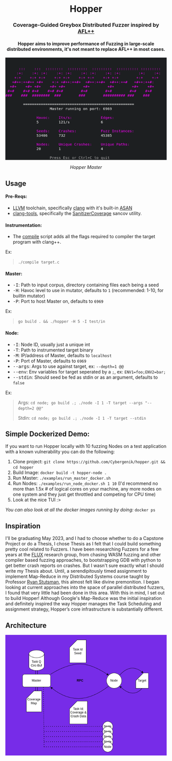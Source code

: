 <h1 align="center">Hopper</h1>

<div align="center">
<h3>
Coverage-Guided Greybox Distributed Fuzzer inspired
by <a href="https://github.com/AFLplusplus/AFLplusplus">AFL++</a>
</h3>

<h4> Hopper aims to improve performance of Fuzzing in large-scale
distributed environments, it's not meant to replace AFL++ in most cases.
</h4>

<img src="images/master.png" align="center" alt="Runemaster Icon"/><br>

*Hopper Master*

</div>

## Usage

#### Pre-Reqs:

- [LLVM](https://clang.llvm.org/) toolchain, specifically
  [clang](https://clang.llvm.org/get_started.html) with it's built-in
  [ASAN](https://clang.llvm.org/docs/AddressSanitizer.html)
- [clang-tools](https://clang.llvm.org/docs/ClangTools.html), specifically the
  [SanitizerCoverage](https://clang.llvm.org/docs/SanitizerCoverage.html)
  sancov utility.

#### Instrumentation:

- The [compile](test/compile) script adds all the flags required to compiler
  the target program with clang++.

Ex:
> `./compile target.c`

#### Master:

- <kbd>-I</kbd>: Path to input corpus, directory containing files each being a
  seed
- <kbd>-H</kbd>: Havoc level to use in mutator, defaults to `1` (recommended:
  1-10, for builtin mutator)
- <kbd>-P</kbd>: Port to host Master on, defaults to `6969`

Ex:
> `go build . && ./hopper -H 5 -I test/in`

#### Node:

- <kbd>-I</kbd>: Node ID, usually just a unique int
- <kbd>-T</kbd>: Path to instrumented target binary
- <kbd>-M</kbd>: IP/address of Master, defaults to `localhost`
- <kbd>-P</kbd>: Port of Master, defaults to `6969`
- <kbd>--args</kbd>: Args to use against target, ex: `--depth=1 @@`
- <kbd>--env</kbd>: Env variables for target seperated by a `;`, ex:
  `ENV1=foo;ENV2=bar;`
- <kbd>--stdin</kbd>: Should seed be fed as stdin or as an argument, defaults
  to `false`

Ex: 
> Args: `cd node; go build .; ./node -I 1 -T target --args "--depth=2 @@"` 
>
> Stdin: `cd node; go build .; ./node -I 1 -T target --stdin`

## Simple Dockerized Demo:

If you want to run Hopper locally with 10 fuzzing Nodes on a test application
with a known vulnerability you can do the following:

1. Clone project: `git clone https://github.com/Cybergenik/hopper.git && cd hopper`
2. Build Image: `docker build -t hopper-node .`
3. Run Master: `./examples/run_master_docker.sh` 
4. Run Nodes: `./examples/run_node_docker.sh 1 10` (I'd recommend no more than 1.5x # of logical cores on your machine, any more
nodes on one system and they just get throttled and competing for CPU time)
5. Look at the nice TUI :>

*You can also look at all the docker images running by doing:* `docker ps`

## **Inspiration**

I'll be graduating May 2023, and I had to choose whether to do a Capstone
Project or do a Thesis, I chose Thesis as I felt that I could build something
pretty cool related to Fuzzers. I have been researching Fuzzers for a few years
at the [FLUX](https://www.flux.utah.edu/) research group, from chasing WASM
fuzzing and other compiler based fuzzing approaches, to bootstrapping GDB with
python to get better crash reports on crashes. But I wasn't sure exactly what I
should write my Thesis about. Until, a serendipitously timed assignment to
implement Map-Reduce in my Distributed Systems course taught by Professor [Ryan
Stutsman](https://rstutsman.github.io/), this almost felt like divine
premonition. I began looking at current approaches into the space of parallel
distributed fuzzers, I found that very little had been done in this area. With
this in mind, I set out to build Hopper! Although Google's Map-Reduce was the initial
inspiration and definitely inspired the way Hopper manages the Task Scheduling
and assignment strategy, Hopper’s core infrastructure is substantially
different.

## Architecture

<div align="center"><img src="images/arch.png" align="center" alt="Runemaster
Icon"/></div><br>

